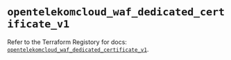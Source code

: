 # `opentelekomcloud_waf_dedicated_certificate_v1`

Refer to the Terraform Registory for docs: [`opentelekomcloud_waf_dedicated_certificate_v1`](https://registry.terraform.io/providers/opentelekomcloud/opentelekomcloud/1.35.10/docs/resources/waf_dedicated_certificate_v1).
